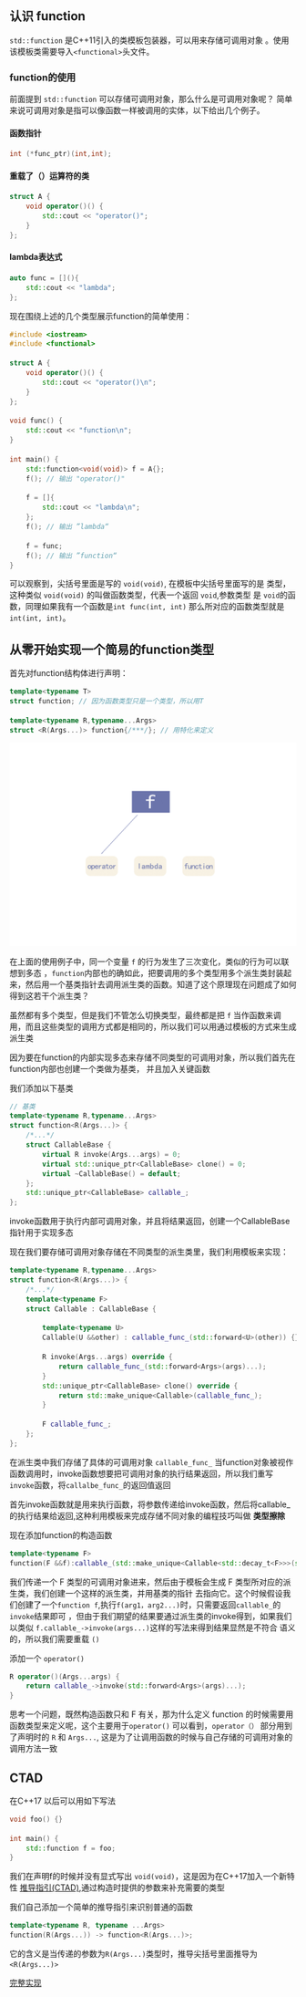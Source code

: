 ## 认识 function

`std::function` 是C++11引入的类模板包装器，可以用来存储可调用对象
。使用该模板类需要导入`<functional>`头文件。
### function的使用
前面提到 `std::function` 可以存储可调用对象，那么什么是可调用对象呢？
简单来说可调用对象是指可以像函数一样被调用的实体，以下给出几个例子。

#### 函数指针
~~~cpp
int (*func_ptr)(int,int);
~~~
#### 重载了（）运算符的类
~~~cpp
struct A {
    void operator()() {
        std::cout << "operator()";
    }
};
~~~
#### lambda表达式
~~~cpp
auto func = [](){
    std::cout << "lambda";
};
~~~

现在围绕上述的几个类型展示function的简单使用：
~~~cpp
#include <iostream>
#include <functional>
    
struct A {
    void operator()() {
        std::cout << "operator()\n";
    }
};

void func() {
    std::cout << "function\n";
}

int main() {
    std::function<void(void)> f = A{};
    f(); // 输出 "operator()"
    
    f = []{
        std::cout << "lambda\n";
    };
    f(); // 输出 ”lambda“
    
    f = func;
    f(); // 输出 ”function“
}
~~~

可以观察到，尖括号里面是写的 `void(void)`, 在模板中尖括号里面写的是 类型，这种类似 `void(void)` 的叫做函数类型，代表一个返回 `void`,参数类型
是 `void`的函数，同理如果我有一个函数是`int func(int, int)` 那么所对应的函数类型就是`int(int, int)`。

## 从零开始实现一个简易的function类型

首先对function结构体进行声明：
~~~cpp
template<typename T>
struct function; // 因为函数类型只是一个类型，所以用T

template<typename R,typename...Args>
struct <R(Args...)> function{/***/}; // 用特化来定义
~~~

![](../../img/doc_tinystl_function1.jpg)

在上面的使用例子中，同一个变量 `f` 的行为发生了三次变化，类似的行为可以联想到多态
，`function`内部也的确如此，把要调用的多个类型用多个派生类封装起来，然后用一个基类指针去调用派生类的函数。知道了这个原理现在问题成了如何得到这若干个派生类？


虽然都有多个类型，但是我们不管怎么切换类型，最终都是把 `f` 当作函数来调用，而且这些类型的调用方式都是相同的，所以我们可以用通过模板的方式来生成派生类

因为要在function的内部实现多态来存储不同类型的可调用对象，所以我们首先在function内部也创建一个类做为基类，
并且加入关键函数


我们添加以下基类
~~~cpp
// 基类
template<typename R,typename...Args>
struct function<R(Args...)> {
    /*...*/
    struct CallableBase {
        virtual R invoke(Args...args) = 0;
        virtual std::unique_ptr<CallableBase> clone() = 0;
        virtual ~CallableBase() = default;
    };
    std::unique_ptr<CallableBase> callable_;
};
~~~

invoke函数用于执行内部可调用对象，并且将结果返回，创建一个CallableBase指针用于实现多态

现在我们要存储可调用对象存储在不同类型的派生类里，我们利用模板来实现：
~~~cpp
template<typename R,typename...Args>
struct function<R(Args...)> {
    /*...*/
    template<typename F>
    struct Callable : CallableBase {

        template<typename U>
        Callable(U &&other) : callable_func_(std::forward<U>(other)) {}

        R invoke(Args...args) override {
            return callable_func_(std::forward<Args>(args)...);
        }
        std::unique_ptr<CallableBase> clone() override {
            return std::make_unique<Callable>(callable_func_);
        }
            
        F callable_func_;
    };
};
~~~
在派生类中我们存储了具体的可调用对象 `callable_func_` 当function对象被视作函数调用时，invoke函数想要把可调用对象的执行结果返回，所以我们重写
`invoke`函数，将`callalbe_func_`的返回值返回

首先invoke函数就是用来执行函数，将参数传递给invoke函数，然后将callable_的执行结果给返回,这种利用模板来完成存储不同对象的编程技巧叫做
**类型擦除**

现在添加function的构造函数
~~~cpp
template<typename F>
function(F &&f):callable_(std::make_unique<Callable<std::decay_t<F>>>(std::forward<F>(f))) {}
~~~
我们传递一个 F 类型的可调用对象进来，然后由于模板会生成 F 类型所对应的派生类，我们创建一个这样的派生类，并用基类的指针
去指向它。这个时候假设我们创建了一个`function f`,执行`f(arg1，arg2...)`时，只需要返回`callable_`的`invoke`结果即可
，但由于我们期望的结果要通过派生类的invoke得到，如果我们以类似 `f.callable_->invoke(args...)`这样的写法来得到结果显然是不符合
语义的，所以我们需要重载 `()`

添加一个 `operator()`
~~~cpp
R operator()(Args...args) {
    return callable_->invoke(std::forward<Args>(args)...);
}
~~~
思考一个问题，既然构造函数只和 F 有关，那为什么定义 function 的时候需要用函数类型来定义呢，这个主要用于`operator()`
可以看到，`operator（）` 部分用到了声明时的 `R` 和 `Args...`, 这是为了让调用函数的时候与自己存储的可调用对象的调用方法一致

## CTAD

在C++17 以后可以用如下写法
~~~cpp
void foo() {}

int main() {
    std::function f = foo;
}
~~~
我们在声明f的时候并没有显式写出 `void(void)`，这是因为在C++17加入一个新特性 [推导指引(CTAD)](https://zh.cppreference.com/w/cpp/language/class_template_argument_deduction),通过构造时提供的参数来补充需要的类型

我们自己添加一个简单的推导指引来识别普通的函数
~~~cpp
template<typename R, typename ...Args>
function(R(Args...)) -> function<R(Args...)>;
~~~

它的含义是当传递的参数为`R(Args...)`类型时，推导尖括号里面推导为 `<R(Args...)>`

[完整实现](https://github.com/M1saka2003/M1sakalib/blob/master/TinySTL/function.h)
